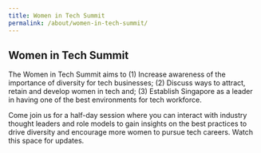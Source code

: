 ```yaml
---
title: Women in Tech Summit
permalink: /about/women-in-tech-summit/
---
```

<h2>Women in Tech Summit</h2>

<p>The Women in Tech Summit aims to (1) Increase awareness of the importance of diversity for tech businesses; (2) Discuss ways to attract, retain and develop women in tech and; (3) Establish Singapore as a leader in having one of the best environments for tech workforce.</p>

<p>Come join us for a half-day session where you can interact with industry thought leaders and role models to gain insights on the best practices to drive diversity and encourage more women to pursue tech careers. 
Watch this space for updates.</p>
